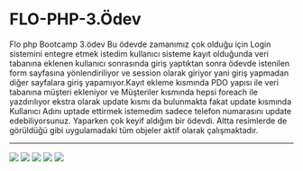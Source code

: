 # FLO-PHP-3.Ödev
Flo php Bootcamp 3.ödev
Bu ödevde zamanımız çok olduğu için Login sistemini entegre etmek istedim kullanıcı sisteme kayıt olduğunda veri 
tabanına eklenen kullanıcı sonrasında giriş yaptıktan sonra ödevde istenilen form sayfasına yönlendiriliyor ve session 
olarak giriyor yani giriş yapmadan diğer sayfalara giriş yapamıyor.Kayıt ekleme kısmında PDO yapısı ile veri tabanına müşteri 
ekleniyor ve Müşteriler kısmında hepsi foreach ile yazdırılıyor ekstra olarak update kısmı da bulunmakta fakat update kısmında 
Kullanıcı Adını uptade ettirmek istemedim sadece telefon numarasını update edebiliyorsunuz. Yaparken çok keyif aldığım bir ödevdi.
Altta resimlerde de görüldüğü gibi uygulamadaki tüm objeler aktif olarak çalışmaktadır.

<hr>
<img src="https://i.hizliresim.com/r6r0xsw.png" align="center"/>
<img src="https://i.hizliresim.com/3uopp41.png" align="center"/>
<img src="https://i.hizliresim.com/12a6o3n.png" align="center"/>
<img src="https://i.hizliresim.com/q877vzq.png" align="center"/>
<img src="https://i.hizliresim.com/7i6c1vh.png" align="center"/>

